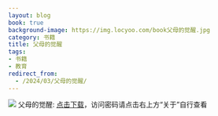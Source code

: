 ```yaml
---
layout: blog
book: true
background-image: https://img.locyoo.com/book父母的觉醒.jpg
category: 书籍
title: 父母的觉醒
tags:
- 书籍
- 教育
redirect_from:
  - /2024/03/父母的觉醒/
---
```

![](https://img.locyoo.com/book父母的觉醒.jpg)
父母的觉醒: <a name = "ref1" href="https://url18.ctfile.com/f/50983618-1314906665-2fea8e?p=3619">点击下载</a>，访问密码请点击右上方“关于”自行查看